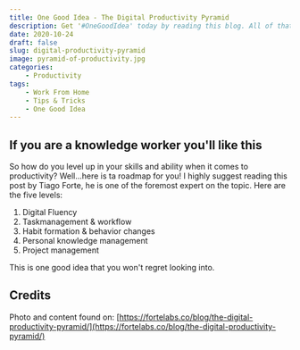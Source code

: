 ```yaml
---
title: One Good Idea - The Digital Productivity Pyramid
description: Get '#OneGoodIdea' today by reading this blog. All of that in 200 words or less. Today we talk about the digital productivity pyramid.
date: 2020-10-24
draft: false
slug: digital-productivity-pyramid
image: pyramid-of-productivity.jpg
categories:
    - Productivity
tags:
    - Work From Home
    - Tips & Tricks
    - One Good Idea
---
```


## If you are a knowledge worker you'll like this

So how do you level up in your skills and ability when it comes to productivity? Well...here is ta roadmap for you! I highly suggest reading this post by Tiago Forte, he is one of the foremost expert on the topic. Here are  the five levels:

1. Digital Fluency
2. Taskmanagement & workflow
3. Habit formation & behavior changes
4. Personal knowledge management
5. Project management

This is one good idea that you won't regret looking into.

## Credits

Photo and content found on: [https://fortelabs.co/blog/the-digital-productivity-pyramid/](https://fortelabs.co/blog/the-digital-productivity-pyramid/)